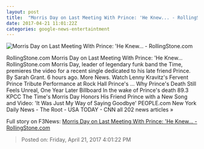 ```yaml
---
layout: post
title:  "Morris Day on Last Meeting With Prince: 'He Knew... - RollingStone.com"
date: 2017-04-21 11:01:22Z
categories: google-news-entertaintment
---
```


![Morris Day on Last Meeting With Prince: 'He Knew... - RollingStone.com](http://img.wennermedia.com/social/rs-morris-day-v1-d6214374-4bcb-4d46-b493-ee38398a1f89.jpg)

RollingStone.com Morris Day on Last Meeting With Prince: 'He Knew... RollingStone.com Morris Day, leader of legendary funk band the Time, premieres the video for a recent single dedicated to his late friend Prince. By Sarah Grant. 6 hours ago. More News. Watch Lenny Kravitz's Fervent Prince Tribute Performance at Rock Hall Prince's ... Why Prince's Death Still Feels Unreal, One Year Later Billboard In the wake of Prince's death 89.3 KPCC The Time's Morris Day Honors His Friend Prince with a New Song and Video: 'It Was Just My Way of Saying Goodbye' PEOPLE.com New York Daily News - The Root - USA TODAY - CNN all 202 news articles »


Full story on F3News: [Morris Day on Last Meeting With Prince: 'He Knew... - RollingStone.com](http://www.f3nws.com/n/BBzdEH)

> Posted on: Friday, April 21, 2017 4:01:22 PM
